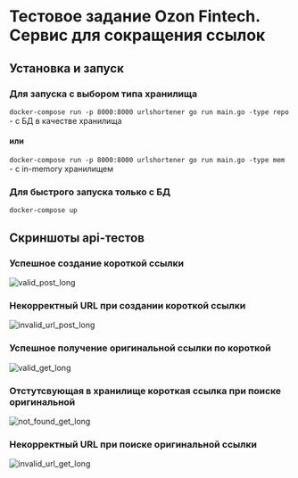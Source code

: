 # Тестовое задание Ozon Fintech. Сервис для сокращения ссылок
## Установка и запуск
### Для запуска с выбором типа хранилища
`docker-compose run -p 8000:8000 urlshortener go run main.go -type repo ` - с БД в качестве хранилища

#### или

`docker-compose run -p 8000:8000 urlshortener go run main.go -type mem ` - с in-memory хранилищем
### Для быстрого запуска только с БД
`docker-compose up `

## Скриншоты api-тестов
### Успешное создание короткой ссылки
![valid_post_long](https://github.com/sashabondar41/url_shortener/assets/75033340/c9c3b641-31d8-487f-a3aa-19b86faf8ded)
### Некорректный URL при создании короткой ссылки
![invalid_url_post_long](https://github.com/sashabondar41/url_shortener/assets/75033340/85ed95ce-c867-432d-a5ef-13076091445e)
### Успешное получение оригинальной ссылки по короткой
![valid_get_long](https://github.com/sashabondar41/url_shortener/assets/75033340/6ea5d63d-6253-42f5-ae02-8b9e61db66cf)
### Отстутсвующая в хранилище короткая ссылка при поиске оригинальной
![not_found_get_long](https://github.com/sashabondar41/url_shortener/assets/75033340/07748357-bd28-4e23-b657-e5fcb95eb24b)
### Некорректный URL при поиске оригинальной ссылки
![invalid_url_get_long](https://github.com/sashabondar41/url_shortener/assets/75033340/85e462b7-46ee-4966-8dc9-9d9aae9e183c)







